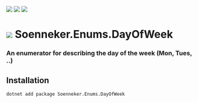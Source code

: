 [![](https://img.shields.io/nuget/v/Soenneker.Enums.DayOfWeek.svg?style=for-the-badge)](https://www.nuget.org/packages/Soenneker.Enums.DayOfWeek/)
[![](https://img.shields.io/github/actions/workflow/status/soenneker/soenneker.enums.dayofweek/publish-package.yml?style=for-the-badge)](https://github.com/soenneker/soenneker.enums.dayofweek/actions/workflows/publish-package.yml)
[![](https://img.shields.io/nuget/dt/Soenneker.Enums.DayOfWeek.svg?style=for-the-badge)](https://www.nuget.org/packages/Soenneker.Enums.DayOfWeek/)

# ![](https://user-images.githubusercontent.com/4441470/224455560-91ed3ee7-f510-4041-a8d2-3fc093025112.png) Soenneker.Enums.DayOfWeek
### An enumerator for describing the day of the week (Mon, Tues, ..)

## Installation

```
dotnet add package Soenneker.Enums.DayOfWeek
```
